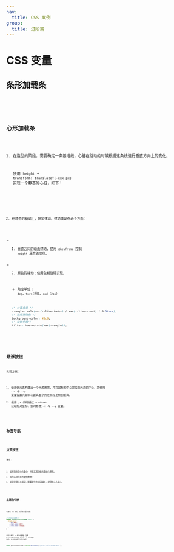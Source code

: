 ```yaml
---
nav:
  title: CSS 案例
group:
  title: 进阶篇
---
```


# CSS 变量

## 条形加载条

<code src="./strip-loading/oldIndex" title="不使用 css 变量">

<code src="./strip-loading/newIndex" title="使用 css 变量">

## 心形加载条

1. 在造型的阶段，需要确定一条基准线，心脏在跳动的时候根据这条线进行垂直方向上的变化。

   使用 `height` + `transform: translateY(-xxx px)` 实现一个静态的心脏，如下：

<code src="./heart-loading/demo01">

2. 在静态的基础上，增加律动。律动体现在两个方面：

- 1. 垂直方向的动画律动，使用 `@keyframe` 控制 `height` 属性的变化。

- 2. 颜色的律动：使用色相旋转实现。

  - 角度单位： `deg`、`turn`(圈)、`rad`（`2pi`）

  ```css
  /* 计算角度 */
  --angle: calc(var(--line-index) / var(--line-count) * 0.5turn);
  /* 选择基础色 */
  background-color: #3c9;
  /* 旋转色相*/
  filter: hue-rotate(var(--angle));
  ```

<code src="./heart-loading/demo02">

## 悬浮按钮

实现方案：

1. 使用伪元素构造出一个光源效果，并将鼠标的中心定位到光源的中心，并使用 `--x` 与 `--y` 变量设置光源中心距离盒子的左侧与上侧的距离。
1. 使用 `js` 代码通过 `e.offset` 获取相对坐标，实时修改`--x` 与 `--y` 变量。

<code src="./suspend-button">

## 标签导航

<code src="./tab-navbar">

## 点赞按钮

难点：

1. 如何做到空心的爱心，并且实现心脏的跳动与填充。
2. 如何实现背景的波纹效果？
3. 如何实现点击按钮，随着按住的时间越长，按钮的大小越小。

<code src="./thumb-up-button">

## 主题色切换

<code src="./theme-color" desc="使用 css 变量实现主题变化">

可使用 `css` 方式，对系统主题色切换

```css
/* 识别系统主题色 */
@media (prefers-color-scheme: dark) {
  #theme-color {
    --bg: #000;
    --text-color: #fff;
    --link-color: orange;
  }
}
```

也可以使用 `js` 去手动控制，下面 `prefersDarkScheme` 上存在一个 `onChange` 函数，当系统主题色切换时触发。

```js
const prefersDarkScheme = window.matchMedia('(perfers-color-scheme:dark)');
```
